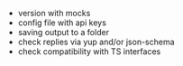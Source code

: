 -   version with mocks
-   config file with api keys
-   saving output to a folder
-   check replies via yup and/or json-schema
-   check compatibility with TS interfaces
